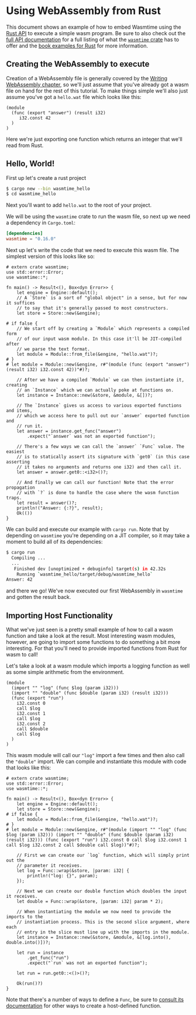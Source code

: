 # Using WebAssembly from Rust

This document shows an example of how to embed Wasmtime using the [Rust
API][apidoc] to execute a simple wasm program. Be sure to also check out the
[full API documentation][apidoc] for a full listing of what the [`wasmtime`
crate][wasmtime] has to offer and the [book examples for
Rust](./examples-rust-embed.md) for more information.

[apidoc]: https://bytecodealliance.github.io/wasmtime/api/wasmtime/
[wasmtime]: https://crates.io/crates/wasmtime

## Creating the WebAssembly to execute

Creation of a WebAssembly file is generally covered by the [Writing
WebAssembly chapter](./wasm.md), so we'll just assume that you've already got a
wasm file on hand for the rest of this tutorial. To make things simple we'll
also just assume you've got a `hello.wat` file which looks like this:

```wat
(module
  (func (export "answer") (result i32)
     i32.const 42
  )
)
```

Here we're just exporting one function which returns an integer that we'll read
from Rust.

## Hello, World!

First up let's create a rust project

```sh
$ cargo new --bin wasmtime_hello
$ cd wasmtime_hello
```

Next you'll want to add `hello.wat` to the root of your project.

We will be using the `wasmtime` crate to run the wasm file, so next up we need a
dependency in `Cargo.toml`:

```toml
[dependencies]
wasmtime = "0.16.0"
```

Next up let's write the code that we need to execute this wasm file. The
simplest version of this looks like so:

```rust,no_run
# extern crate wasmtime;
use std::error::Error;
use wasmtime::*;

fn main() -> Result<(), Box<dyn Error>> {
    let engine = Engine::default();
    // A `Store` is a sort of "global object" in a sense, but for now it suffices
    // to say that it's generally passed to most constructors.
    let store = Store::new(&engine);

# if false {
    // We start off by creating a `Module` which represents a compiled form
    // of our input wasm module. In this case it'll be JIT-compiled after
    // we parse the text format.
    let module = Module::from_file(&engine, "hello.wat")?;
# }
# let module = Module::new(&engine, r#"(module (func (export "answer") (result i32) i32.const 42))"#)?;

    // After we have a compiled `Module` we can then instantiate it, creating
    // an `Instance` which we can actually poke at functions on.
    let instance = Instance::new(&store, &module, &[])?;

    // The `Instance` gives us access to various exported functions and items,
    // which we access here to pull out our `answer` exported function and
    // run it.
    let answer = instance.get_func("answer")
        .expect("`answer` was not an exported function");

    // There's a few ways we can call the `answer` `Func` value. The easiest
    // is to statically assert its signature with `get0` (in this case asserting
    // it takes no arguments and returns one i32) and then call it.
    let answer = answer.get0::<i32>()?;

    // And finally we can call our function! Note that the error propagation
    // with `?` is done to handle the case where the wasm function traps.
    let result = answer()?;
    println!("Answer: {:?}", result);
    Ok(())
}
```

We can build and execute our example with `cargo run`. Note that by depending on
`wasmtime` you're depending on a JIT compiler, so it may take a moment to build
all of its dependencies:

```sh
$ cargo run
  Compiling ...
  ...
   Finished dev [unoptimized + debuginfo] target(s) in 42.32s
    Running `wasmtime_hello/target/debug/wasmtime_hello`
Answer: 42
```

and there we go! We've now executed our first WebAssembly in `wasmtime` and
gotten the result back.

## Importing Host Functionality

What we've just seen is a pretty small example of how to call a wasm function
and take a look at the result. Most interesting wasm modules, however, are going
to import some functions to do something a bit more interesting. For that you'll
need to provide imported functions from Rust for wasm to call!

Let's take a look at a wasm module which imports a logging function as well as
some simple arithmetic from the environment.

```wat
(module
  (import "" "log" (func $log (param i32)))
  (import "" "double" (func $double (param i32) (result i32)))
  (func (export "run")
    i32.const 0
    call $log
    i32.const 1
    call $log
    i32.const 2
    call $double
    call $log
  )
)
```

This wasm module will call our `"log"` import a few times and then also call the
`"double"` import. We can compile and instantiate this module with code that
looks like this:

```rust,no_run
# extern crate wasmtime;
use std::error::Error;
use wasmtime::*;

fn main() -> Result<(), Box<dyn Error>> {
    let engine = Engine::default();
    let store = Store::new(&engine);
# if false {
    let module = Module::from_file(&engine, "hello.wat")?;
# }
# let module = Module::new(&engine, r#"(module (import "" "log" (func $log (param i32))) (import "" "double" (func $double (param i32) (result i32))) (func (export "run") i32.const 0 call $log i32.const 1 call $log i32.const 2 call $double call $log))"#)?;

    // First we can create our `log` function, which will simply print out the
    // parameter it receives.
    let log = Func::wrap(&store, |param: i32| {
        println!("log: {}", param);
    });

    // Next we can create our double function which doubles the input it receives.
    let double = Func::wrap(&store, |param: i32| param * 2);

    // When instantiating the module we now need to provide the imports to the
    // instantiation process. This is the second slice argument, where each
    // entry in the slice must line up with the imports in the module.
    let instance = Instance::new(&store, &module, &[log.into(), double.into()])?;

    let run = instance
        .get_func("run")
        .expect("`run` was not an exported function");

    let run = run.get0::<()>()?;

    Ok(run()?)
}
```

Note that there's a number of ways to define a `Func`, be sure to [consult its
documentation][`Func`] for other ways to create a host-defined function.

[`Func`]: https://bytecodealliance.github.io/wasmtime/api/wasmtime/struct.Func.html
